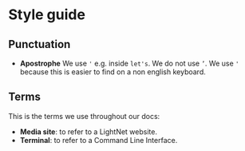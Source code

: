 # Style guide

## Punctuation

- **Apostrophe** We use `'` e.g. inside `let's`. We do not use `’`. We use `'` because this is easier to find on a non english keyboard.

## Terms

This is the terms we use throughout our docs:

- **Media site**: to refer to a LightNet website.
- **Terminal**: to refer to a Command Line Interface.
